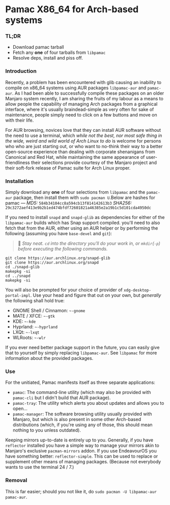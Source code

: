 # Pamac X86_64 for Arch-based systems


### **TL;DR**
* Download pamac tarball
* Fetch any **one** of four tarballs from `libpamac`
* Resolve deps, install and piss off.

### Introduction
Recently, a problem has been encountered with glib causing an inability to compile on x86_64 systems using AUR packages `libpamac-aur` and `pamac-aur`. As I had been able to successfully compile these packages on an older Manjaro system recently, I am sharing the fruits of my labour as a means to allow people the capability of managing Arch packages from a graphical interface, where it's usually braindead-simple as very often for sake of maintenance, people simply need to click on a few buttons and move on with their life.

For AUR browsing, novices love that they can install AUR software without the need to use a terminal, which _while not the best, nor most safe thing in the wide, weird and wild world of Arch Linux to do_ is welcome for persons who who are just starting out, or who want to no-think their way to a better open-source experience than dealing with corporate shenanigans from Canonical and Red Hat, while maintaining the same appearance of user-friendliness their selections provide courtesy of the Manjaro project and their soft-fork release of Pamac suite for Arch Linux proper.

### Installation
Simply download any **one** of four selections from `libpamac` and the `pamac-aur` package, then install them with `sudo pacman U`.Below are hashes for pamac —
_MD5:_ `584b34104cc8a594cb13f814142613b3`
_SHA256:_ `29c3272aef413e9b2b1ed474bfdf72601821a46385e2a19b1c5d101cda4950dc`

If you need to install `snapd` and `snapd-glib` as dependencies for either of the `libpamac-aur` builds which has Snap support compiled. you'll need to also fetch that from the AUR, either using an AUR helper or by performing the following (assuming you have `base-devel` and `git`):
> :broom: _Stay neat. `cd` into the directory you'll do your work in, or `mkdir`(`-p`) before executing the following commands._
```
git clone https://aur.archlinux.org/snapd-glib
git clone https://aur.archlinux.org/snapd
cd ./snapd-glib
makepkg -si
cd ../snapd
makepkg -si
```

You will also be prompted for your choice of provider of `xdg-desktop-portal-impl`. Use your head and figure that out on your own, but _generally_ the following shall hold true:
* GNOME Shell / Cinnamon: `~-gnome`
* MATE / XFCE: `~-gtk`
* KDE: `~-kde`
* Hyprland: `~-hyprland`
* LXQt: `~-lxqt`
* WLRoots: `~-wlr`

If you ever need better package support in the future, you can easily give that to yourself by simply replacing `libpamac-aur`. See `libpamac` for more information about the provided packages.

### Use
For the unitiated, Pamac manifests itself as three separate applications:
* `pamac`: The command-line utility (which may also be provided with `pamac-cli` but I didn't build that AUR package).
* `pamac-tray`: The utility which alerts you about updates and allows you to open…
* `pamac-manager`: The software browsing utility usually provided with Manjaro, but which is also present in some other Arch-based distributions (which, if you're using any of those, this should mean nothing to you unless outdated).

Keeping mirrors up-to-date is entirely up to you. Generally, if you have `reflector` installed you have a simple way to manage your mirrors akin to Manjaro's exclusive `pacman-mirrors` addon. If you use EndeavourOS you have something better: `reflector-simple`. This can be used to replace or supplement other means of managing packages. (Because not everybody wants to use the terminal 24 / 7.)


### Removal
This is far easier; should you not like it, do `sudo pacman -U libpamac-aur pamac-aur`.

